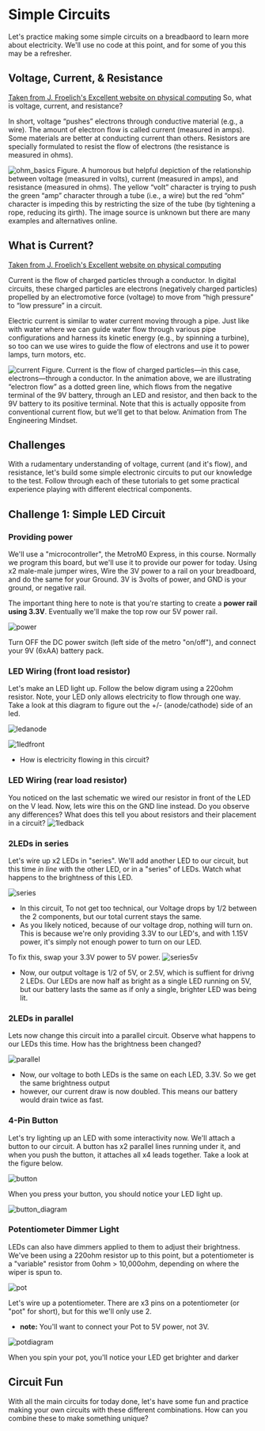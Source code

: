 # Simple Circuits

Let's practice making some simple circuits on a breadbaord to learn more about electricity. We'll use no code at this point, and for some of you this may be a refresher. 

## Voltage, Current, & Resistance
[Taken from J. Froelich's Excellent website on physical computing](https://makeabilitylab.github.io/physcomp/electronics/electricity-basics.html)
So, what is voltage, current, and resistance?

In short, voltage “pushes” electrons through conductive material (e.g., a wire). The amount of electron flow is called current (measured in amps). Some materials are better at conducting current than others. Resistors are specially formulated to resist the flow of electrons (the resistance is measured in ohms).

![ohm_basics](OhmsLawCartoon_ShowingRelationshipBetweenVoltsAmpsAndResistance.png)
Figure. A humorous but helpful depiction of the relationship between voltage (measured in volts), current (measured in amps), and resistance (measured in ohms). The yellow “volt” character is trying to push the green “amp” character through a tube (i.e., a wire) but the red “ohm” character is impeding this by restricting the size of the tube (by tightening a rope, reducing its girth). The image source is unknown but there are many examples and alternatives online.

## What is Current? 
[Taken from J. Froelich's Excellent website on physical computing](https://makeabilitylab.github.io/physcomp/electronics/electricity-basics.html)

Current is the flow of charged particles through a conductor. In digital circuits, these charged particles are electrons (negatively charged particles) propelled by an electromotive force (voltage) to move from “high pressure” to “low pressure” in a circuit.

Electric current is similar to water current moving through a pipe. Just like with water where we can guide water flow through various pipe configurations and harness its kinetic energy (e.g., by spinning a turbine), so too can we use wires to guide the flow of electrons and use it to power lamps, turn motors, etc.

![current](CurrentFlow_EngineeringMindset.gif)
Figure. Current is the flow of charged particles—in this case, electrons—through a conductor. In the animation above, we are illustrating “electron flow” as a dotted green line, which flows from the negative terminal of the 9V battery, through an LED and resistor, and then back to the 9V battery to its positive terminal. Note that this is actually opposite from conventional current flow, but we’ll get to that below. Animation from The Engineering Mindset.

## Challenges

With a rudamentary understanding of voltage, current (and it's flow), and resistance, let's build some simple electronic circuits to put our knowledge to the test. Follow through each of these tutorials to get some practical experience playing with different electrical components. 

## Challenge 1: Simple LED Circuit

### Providing power
We'll use a "microcontroller", the MetroM0 Express, in this course. Normally we program this board, but we'll use it to provide our power for today. Using x2 male-male jumper wires, Wire the 3V power to a rail on your breadboard, and do the same for your Ground. 3V is 3volts of power, and GND is your ground, or negative rail. 

The important thing here to note is that you're starting to create a **power rail using 3.3V**. Eventually we'll make the top row our 5V power rail. 

![power](simple_power_digram.png)

Turn OFF the DC power switch (left side of the metro "on/off"), and connect your 9V (6xAA) battery pack. 

### LED Wiring (front load resistor)
Let's make an LED light up. Follow the below digram using a 220ohm resistor. Note, your LED only allows electricity to flow through one way. Take a look at this diagram to figure out the +/- (anode/cathode) side of an led. 

![ledanode](led_anode_cathode.png)

![1ledfront](resistor_front_diagram.png)
* How is electricity flowing in this circuit? 

### LED Wiring (rear load resistor)
You noticed on the last schematic we wired our resistor in front of the LED on the V lead. Now, lets wire this on the GND line instead. Do you observe any differences? What does this tell you about resistors and their placement in a circuit? 
![1ledback](single_LED_diagram.png)

### 2LEDs in series
Let's wire up x2 LEDs in "series". We'll add another LED to our circuit, but this time *in line* with the other LED, or in a "series" of LEDs. Watch what happens to the brightness of this LED. 

![series](series.png)

* In this circuit, To not get too technical, our Voltage drops by 1/2 between the 2 components, but our total current stays the same.
* As you likely noticed, because of our voltage drop, nothing will turn on. This is because we're only providing 3.3V to our LED's, and with 1.15V power, it's simply not enough power to turn on our LED. 

To fix this, swap your 3.3V power to 5V power. 
![series5v](servies5v.png)

* Now, our output voltage is 1/2 of 5V, or 2.5V, which is suffient for drivng 2 LEDs. Our LEDs are now half as bright as a single LED running on 5V, but our battery lasts the same as if only a single, brighter LED was being lit. 

### 2LEDs in parallel
Lets now change this circuit into a parallel circuit. Observe what happens to our LEDs this time. How has the brightness been changed? 

![parallel](2led_diagram.png)

* Now, our voltage to both LEDs is the same on each LED, 3.3V. So we get the same brightness output
* however, our current draw is now doubled. This means our battery would drain twice as fast. 

### 4-Pin Button

Let's try lighting up an LED with some interactivity now. We'll attach a button to our circuit. A button has x2 parallel lines running under it, and when you push the button, it attaches all x4 leads together. Take a look at the figure below.

![button](button_function.png)

When you press your button, you should notice your LED light up. 

![button_diagram](button_diagram.png)

### Potentiometer Dimmer Light
LEDs can also have dimmers applied to them to adjust their brightness. We've been using a 220ohm resistor up to this point, but a potentiometer is a "variable" resistor from 0ohm > 10,000ohm, depending on where the wiper is spun to. 

![pot](pot_function.png)

Let's wire up a potentiometer. There are x3 pins on a potentiometer (or "pot" for short), but for this we'll only use 2. 
* **note:** You'll want to connect your Pot to 5V power, not 3V. 

![potdiagram](pot_dimmer_diagram.png)

When you spin your pot, you'll notice your LED get brighter and darker

## Circuit Fun
With all the main circuits for today done, let's have some fun and practice making your own circuits with these different combinations. How can you combine these to make something unique? 